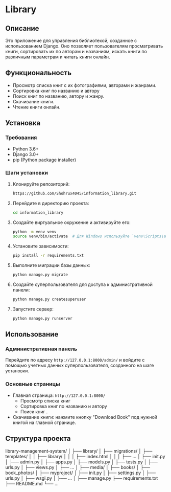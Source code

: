 # Library 

## Описание
Это приложение для управления библиотекой, созданное с использованием Django. 
Оно позволяет пользователям просматривать книги, сортировать их по авторам и названиям, 
искать книги по различным параметрам и читать книги онлайн.

## Функциональность
- Просмотр списка книг с их фотографиями, авторами и жанрами.
- Сортировка книг по названию и автору
- Поиск книг по названию, автору и жанру.
- Скачивание книги.
- Чтение книги онлайн.

## Установка

### Требования
- Python 3.6+
- Django 3.0+
- pip (Python package installer)

### Шаги установки
1. Клонируйте репозиторий:
    ```sh
    https://github.com/Shohrux4045/information_library.git
    ```
2. Перейдите в директорию проекта:
    ```sh
    cd information_library
    ```
3. Создайте виртуальное окружение и активируйте его:
    ```sh
    python -m venv venv
    source venv/bin/activate  # Для Windows используйте `venv\Scripts\activate`
    ```
4. Установите зависимости:
    ```sh
    pip install -r requirements.txt
    ```
5. Выполните миграции базы данных:
    ```sh
    python manage.py migrate
    ```
6. Создайте суперпользователя для доступа к административной панели:
    ```sh
    python manage.py createsuperuser
    ```
7. Запустите сервер:
    ```sh
    python manage.py runserver
    ```

## Использование

### Административная панель
Перейдите по адресу `http://127.0.0.1:8000/admin/` и войдите с помощью учетных данных суперпользователя, созданного на шаге установки.

### Основные страницы
- Главная страница: `http://127.0.0.1:8000/`
    - Просмотр списка книг
    - Сортировка книг по названию и автору
    - Поиск книг .
- Скачивание книги: нажмите кнопку "Download Book" под нужной книгой на главной странице.

## Структура проекта
library-management-system/
│
├── library/
│ ├── migrations/
│ ├── templates/
│ │ ├── library/
│ │ │ ├── index.html
│ │ │ ├── ...
│ ├── init.py
│ ├── admin.py
│ ├── apps.py
│ ├── models.py
│ ├── tests.py
│ ├── urls.py
│ ├── views.py
│ ├── ...
│
├── media/
│ ├── books/
│ ├── book_photos/
│
├── myproject/
│ ├── init.py
│ ├── settings.py
│ ├── urls.py
│ ├── wsgi.py
│ ├── ...
│
├── manage.py
├── requirements.txt
├── README.md
└── ...
